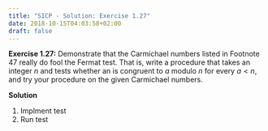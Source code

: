 ```yaml
---
title: "SICP - Solution: Exercise 1.27"
date: 2018-10-15T04:03:58+02:00
draft: false
---
```


**Exercise 1.27:** Demonstrate that the Carmichael numbers listed in Footnote 47 really do fool the Fermat test. That is, write a procedure that takes an integer $n$ and tests whether an is congruent to $a$ modulo $n$ for every ${a<n}$, and try your procedure on the given Carmichael numbers.

**Solution**

1. Implment test
2. Run test
